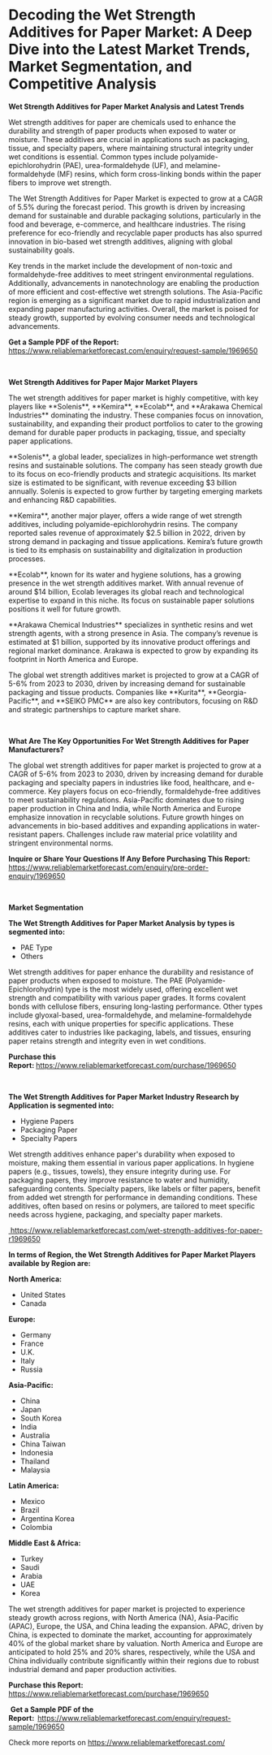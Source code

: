 <p><h1>Decoding the Wet Strength Additives for Paper Market: A Deep Dive into the Latest Market Trends, Market Segmentation, and Competitive Analysis</h1></p><p><strong>Wet Strength Additives for Paper Market Analysis and Latest Trends</strong></p>
<p><p>Wet strength additives for paper are chemicals used to enhance the durability and strength of paper products when exposed to water or moisture. These additives are crucial in applications such as packaging, tissue, and specialty papers, where maintaining structural integrity under wet conditions is essential. Common types include polyamide-epichlorohydrin (PAE), urea-formaldehyde (UF), and melamine-formaldehyde (MF) resins, which form cross-linking bonds within the paper fibers to improve wet strength.</p><p>The Wet Strength Additives for Paper Market is expected to grow at a CAGR of 5.5% during the forecast period. This growth is driven by increasing demand for sustainable and durable packaging solutions, particularly in the food and beverage, e-commerce, and healthcare industries. The rising preference for eco-friendly and recyclable paper products has also spurred innovation in bio-based wet strength additives, aligning with global sustainability goals.</p><p>Key trends in the market include the development of non-toxic and formaldehyde-free additives to meet stringent environmental regulations. Additionally, advancements in nanotechnology are enabling the production of more efficient and cost-effective wet strength solutions. The Asia-Pacific region is emerging as a significant market due to rapid industrialization and expanding paper manufacturing activities. Overall, the market is poised for steady growth, supported by evolving consumer needs and technological advancements.</p></p>
<p><strong>Get a Sample PDF of the Report:&nbsp;</strong> <a href="https://www.reliablemarketforecast.com/enquiry/request-sample/1969650?utm_campaign=1110&utm_medium=2&utm_source=Github&utm_content=ia&utm_term=30012025&utm_id=wet-strength-additives-for-paper">https://www.reliablemarketforecast.com/enquiry/request-sample/1969650</a></p>
<p>&nbsp;</p>
<p><strong>Wet Strength Additives for Paper Major Market Players</strong></p>
<p><p>The wet strength additives for paper market is highly competitive, with key players like **Solenis**, **Kemira**, **Ecolab**, and **Arakawa Chemical Industries** dominating the industry. These companies focus on innovation, sustainability, and expanding their product portfolios to cater to the growing demand for durable paper products in packaging, tissue, and specialty paper applications.</p><p>**Solenis**, a global leader, specializes in high-performance wet strength resins and sustainable solutions. The company has seen steady growth due to its focus on eco-friendly products and strategic acquisitions. Its market size is estimated to be significant, with revenue exceeding $3 billion annually. Solenis is expected to grow further by targeting emerging markets and enhancing R&D capabilities.</p><p>**Kemira**, another major player, offers a wide range of wet strength additives, including polyamide-epichlorohydrin resins. The company reported sales revenue of approximately $2.5 billion in 2022, driven by strong demand in packaging and tissue applications. Kemira’s future growth is tied to its emphasis on sustainability and digitalization in production processes.</p><p>**Ecolab**, known for its water and hygiene solutions, has a growing presence in the wet strength additives market. With annual revenue of around $14 billion, Ecolab leverages its global reach and technological expertise to expand in this niche. Its focus on sustainable paper solutions positions it well for future growth.</p><p>**Arakawa Chemical Industries** specializes in synthetic resins and wet strength agents, with a strong presence in Asia. The company’s revenue is estimated at $1 billion, supported by its innovative product offerings and regional market dominance. Arakawa is expected to grow by expanding its footprint in North America and Europe.</p><p>The global wet strength additives market is projected to grow at a CAGR of 5-6% from 2023 to 2030, driven by increasing demand for sustainable packaging and tissue products. Companies like **Kurita**, **Georgia-Pacific**, and **SEIKO PMC** are also key contributors, focusing on R&D and strategic partnerships to capture market share.</p></p>
<p>&nbsp;</p>
<p><strong>What Are The Key Opportunities For Wet Strength Additives for Paper Manufacturers?</strong></p>
<p><p>The global wet strength additives for paper market is projected to grow at a CAGR of 5-6% from 2023 to 2030, driven by increasing demand for durable packaging and specialty papers in industries like food, healthcare, and e-commerce. Key players focus on eco-friendly, formaldehyde-free additives to meet sustainability regulations. Asia-Pacific dominates due to rising paper production in China and India, while North America and Europe emphasize innovation in recyclable solutions. Future growth hinges on advancements in bio-based additives and expanding applications in water-resistant papers. Challenges include raw material price volatility and stringent environmental norms.</p></p>
<p><strong>Inquire or Share Your Questions If Any Before Purchasing This Report:</strong> <a href="https://www.reliablemarketforecast.com/enquiry/pre-order-enquiry/1969650?utm_campaign=1110&utm_medium=2&utm_source=Github&utm_content=ia&utm_term=30012025&utm_id=wet-strength-additives-for-paper">https://www.reliablemarketforecast.com/enquiry/pre-order-enquiry/1969650</a></p>
<p>&nbsp;</p>
<p><strong>Market Segmentation</strong></p>
<p><strong>The Wet Strength Additives for Paper Market Analysis by types is segmented into:</strong></p>
<p><ul><li>PAE Type</li><li>Others</li></ul></p>
<p><p>Wet strength additives for paper enhance the durability and resistance of paper products when exposed to moisture. The PAE (Polyamide-Epichlorohydrin) type is the most widely used, offering excellent wet strength and compatibility with various paper grades. It forms covalent bonds with cellulose fibers, ensuring long-lasting performance. Other types include glyoxal-based, urea-formaldehyde, and melamine-formaldehyde resins, each with unique properties for specific applications. These additives cater to industries like packaging, labels, and tissues, ensuring paper retains strength and integrity even in wet conditions.</p></p>
<p><strong>Purchase this Report:&nbsp;</strong><a href="https://www.reliablemarketforecast.com/purchase/1969650?utm_campaign=1110&utm_medium=2&utm_source=Github&utm_content=ia&utm_term=30012025&utm_id=wet-strength-additives-for-paper">https://www.reliablemarketforecast.com/purchase/1969650</a></p>
<p>&nbsp;</p>
<p><strong>The Wet Strength Additives for Paper Market Industry Research by Application is segmented into:</strong></p>
<p><ul><li>Hygiene Papers</li><li>Packaging Paper</li><li>Specialty Papers</li></ul></p>
<p><p>Wet strength additives enhance paper's durability when exposed to moisture, making them essential in various paper applications. In hygiene papers (e.g., tissues, towels), they ensure integrity during use. For packaging papers, they improve resistance to water and humidity, safeguarding contents. Specialty papers, like labels or filter papers, benefit from added wet strength for performance in demanding conditions. These additives, often based on resins or polymers, are tailored to meet specific needs across hygiene, packaging, and specialty paper markets.</p></p>
<p><a href="https://www.reliablemarketforecast.com/wet-strength-additives-for-paper-r1969650?utm_campaign=1110&utm_medium=2&utm_source=Github&utm_content=ia&utm_term=30012025&utm_id=wet-strength-additives-for-paper">&nbsp;https://www.reliablemarketforecast.com/wet-strength-additives-for-paper-r1969650</a></p>
<p><strong>In terms of Region, the Wet Strength Additives for Paper Market Players available by Region are:</strong></p>
<p>
    <p> <strong> North America: </strong>
        <ul>
            <li>United States</li>
            <li>Canada</li>
        </ul>
        </p> 
    <p> <strong> Europe: </strong>
        <ul>
            <li>Germany</li>
            <li>France</li>
            <li>U.K.</li>
            <li>Italy</li>
            <li>Russia</li>
        </ul>
        </p> 
    <p> <strong> Asia-Pacific: </strong>
        <ul>
            <li>China</li>
            <li>Japan</li>
            <li>South Korea</li>
            <li>India</li>
            <li>Australia</li>
            <li>China Taiwan</li>
            <li>Indonesia</li>
            <li>Thailand</li>
            <li>Malaysia</li>
        </ul>
        </p> 
    <p> <strong> Latin America: </strong>
        <ul>
            <li>Mexico</li>
            <li>Brazil</li>
            <li>Argentina Korea</li>
            <li>Colombia</li>
        </ul>
        </p> 
    <p> <strong> Middle East & Africa: </strong>
        <ul>
            <li>Turkey</li>
            <li>Saudi</li>
            <li>Arabia</li>
            <li>UAE</li>
            <li>Korea</li>
        </ul>
    </p>
    </p>
<p><p>The wet strength additives for paper market is projected to experience steady growth across regions, with North America (NA), Asia-Pacific (APAC), Europe, the USA, and China leading the expansion. APAC, driven by China, is expected to dominate the market, accounting for approximately 40% of the global market share by valuation. North America and Europe are anticipated to hold 25% and 20% shares, respectively, while the USA and China individually contribute significantly within their regions due to robust industrial demand and paper production activities.</p></p>
<p><strong>Purchase this Report: </strong><a href="https://www.reliablemarketforecast.com/purchase/1969650?utm_campaign=1110&utm_medium=2&utm_source=Github&utm_content=ia&utm_term=30012025&utm_id=wet-strength-additives-for-paper">https://www.reliablemarketforecast.com/purchase/1969650</a></p>
<p>&nbsp;<strong>Get a Sample PDF of the Report:&nbsp;&nbsp;</strong><a href="https://www.reliablemarketforecast.com/enquiry/request-sample/1969650?utm_campaign=1110&utm_medium=2&utm_source=Github&utm_content=ia&utm_term=30012025&utm_id=wet-strength-additives-for-paper">https://www.reliablemarketforecast.com/enquiry/request-sample/1969650</a></p>
<p><strong></strong></p>
<p>Check more reports on <a href="https://www.reliablemarketforecast.com/?utm_campaign=1110&utm_medium=2&utm_source=Github&utm_content=ia&utm_term=30012025&utm_id=wet-strength-additives-for-paper">https://www.reliablemarketforecast.com/</a></p>